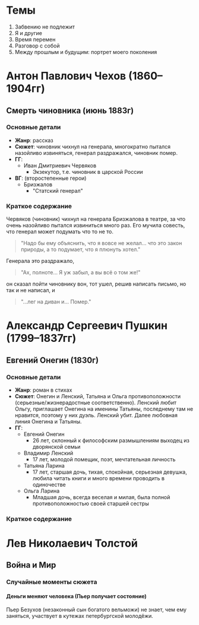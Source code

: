 # Темы
  1. Забвению не подлежит
  2. Я и другие
  3. Время перемен
  4. Разговор с собой
  5. Между прошлым и будущим: портрет моего поколения

# Антон Павлович Чехов (1860–1904гг)

## Смерть чиновника (июнь 1883г)
### Основные детали
  - **Жанр**: рассказ
  - **Сюжет**: чиновник чихнул на генерала, многократно пытался назойливо извиняться, генерал раздражался, чиновник помер.
  - **ГГ**:
    - Иван Дмитриевич Червяков
      - Экзекутор, т.е. чиновник в царской России
  - **ВГ**: (второстепенные герои)
    - Бризжалов
      - "Статский генерал"

### Краткое содержание
Червяков (чиновник) чихнул на генерала Бризжалова в театре, за что очень назойливо пытался извиниться много раз. Его мучила совесть, что генерал может подумать что то не то.   
> "Надо бы ему объяснить, что я вовсе не желал… что это закон природы, а то подумает, что я плюнуть хотел."

Генерала это раздражало,  
> "Ах, полноте… Я уж забыл, а вы всё о том же!"

он сказал пойти чиновнику вон, тот ушел, решив написать письмо, но так и не написал, и
> "...лег на диван и... Помер."

# Александр Сергеевич Пушкин (1799–1837гг)
## Евгений Онегин (1830г)
### Основные детали
  - **Жанр**: роман в стихах
  - **Сюжет**: Онегин и Ленский, Татьяна и Ольга противоположности (серьезные/жизнерадостные соответственно). Ленский любит Ольгу, приглашает Онегина на именины Татьяны, последнему там не нравится, поэтому у них дуэль. Ленский убит. Далее любовная линия Онегина и Татьяны.
  - **ГГ**:
    - Евгений Онегин
      - 26 лет, склонный к философским размышлениям выходец из дворянской семьи
    - Владимир Ленский
      - 17 лет, молодой помещик, поэт, мечтательная личность
    - Татьяна Ларина
      - 17 лет, старшая дочь, тихая, спокойная, серьезная девушка, любила читать книги и много времени проводить в одиночестве
    - Ольга Ларина
      - Младшая дочь, всегда веселая и милая, была полной противоположностью своей старшей сестры 
### Краткое содержание


# Лев Николаевич Толстой
## Война и Мир
### Случайные моменты сюжета
#### Деньги меняют человека (Пьер получает состояние) 
Пьер Безухов (незаконный сын богатого вельможи) не знает, чем ему заняться, участвует в кутежах петербургской молодёжи. 

